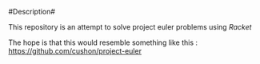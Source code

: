 #Description#

This repository is an attempt to solve project euler problems using *Racket*

The hope is that this would resemble something like this : https://github.com/cushon/project-euler


